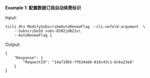 **Example 1: 配置数据订阅自动续费标识**



Input: 

```
tccli dts ModifySubscribeAutoRenewFlag --cli-unfold-argument  \
    --SubscribeId subs-8392jd821u\
    --AutoRenewFlag 1
```

Output: 
```
{
    "Response": {
        "RequestId": "14a719b5-ffb34ab6-816c43c1-8c6a23eb"
    }
}
```

